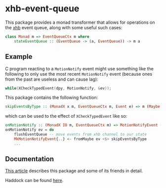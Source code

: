 # xhb-event-queue

This package provides a monad transformer that allows for operations on the
[xhb](https://hackage.haskell.org/package/xhb) event queue,
along with some useful such cases:

```haskell
class Monad m => EventQueueCtx m where
    stateEventQueue :: (EventQueue -> (a, EventQueue)) -> m a
```

## Example

C program reacting to a `MotionNotify` event might use something like the following to only use the most recent `MotionNotify` event (because ones from the past are useless and can cause lag):

```c
while(XCheckTypedEvent(dpy, MotionNotify, &ev));
```

This package contains the following function:

```haskell
skipEventsByType :: (MonadX x m, EventQueueCtx m, Event e) => m (Maybe e)
```

which can be used to the effect of `XCheckTypedEvent` like so:

```haskell
onMotionNotify :: (MonadX IO m, EventQueueCtx m) => MotionNotifyEvent -> m ()
onMotionNotify ev = do
    flushEventQueue -- move events from xhb channel to our state
    MkMotionNotifyEvent{..} <- fromMaybe ev <$> skipEventsByType
    ...
```

## Documentation

[This article](http://nickspinale.com/articles/xhb-monad) describes this package and some of its friends in detail.

Haddock can be found [here](https://nspin.github.io/xhb-event-queue).
